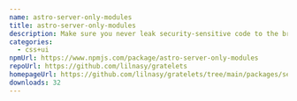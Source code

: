 ```yaml
---
name: astro-server-only-modules
title: astro-server-only-modules
description: Make sure you never leak security-sensitive code to the browser.
categories:
  - css+ui
npmUrl: https://www.npmjs.com/package/astro-server-only-modules
repoUrl: https://github.com/lilnasy/gratelets
homepageUrl: https://github.com/lilnasy/gratelets/tree/main/packages/server-only-modules
downloads: 32
---
```

